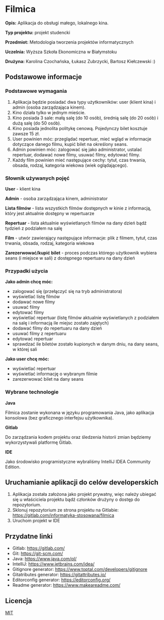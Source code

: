 # Filmica

**Opis:** Aplikacja do obsługi małego, lokalnego kina.

**Typ projektu:** projekt studencki 

**Przedmiot:** Metodologia tworzenia projektów informatycznych

**Uczelnia:** Wyższa Szkoła Ekonomiczna w Białymstoku

**Drużyna:** Karolina Czochańska, Łukasz Zubrzycki, Bartosz Kiełczewski :)

## Podstawowe informacje

### Podstawowe wymagania
1. Aplikacja będzie posiadać dwa typy użytkowników: user (klient kina) i admin (osoba zarządzająca kinem).
2. Kino działa tylko w jednym mieście.
3. Kino posiada 3 sale: małą salę (do 10 osób), średnią salę (do 20 osób) i dużą salę (do 50 osób).
4. Kino posiada jednolita politykę cenową. Pojedynczy bilet kosztuje zawsze 15 zł.
5. User powinien móc: przeglądać repertuar, mieć wgląd w informacje dotyczące danego filmu, kupić bilet na określony seans.
6. Admin powinien móc: zalogować się jako administrator, ustalać repertuar, dodawać nowe filmy, usuwać filmy, edytować filmy.
7. Każdy film powinien mieć następujące cechy: tytuł, czas trwania, obsada, rodzaj, kategoria wiekowa (wiek oglądającego).

### Słownik używanych pojęć
**User** - klient kina

**Admin** - osoba zarządzająca kinem, administrator

**Lista filmów** - lista wszystkich filmów dostępnych w kinie z informacją, który jest aktualnie dostępny w repertuarze

**Repertuar** - lista aktualnie wyświetlanych filmów na dany dzień bądź tydzień z podziałem na salę

**Film** - utwór zawierający następujące informacje: plik z filmem, tytuł, czas trwania, obsada, rodzaj, kategoria wiekowa 

**Zarezerwować/kupić bilet** - proces podczas którego użytkownik wybiera seans (i miejsce w sali) z dostępnego repertuaru na dany dzień

### Przypadki użycia
**Jako admin chcę móc:**
- zalogować się (przełączyć się na tryb administratora)
- wyświetlać listę filmów
- dodawać nowe filmy
- usuwać filmy
- edytować filmy
- wyświetlać repertuar (listę filmów aktualnie wyświetlanych z podziałem na salę i informacją ile miejsc zostało zajętych)
- dodawać filmy do repertuaru na dany dzień
- usuwać filmy z repertuaru
- edytować repertuar
- sprawdzać ile biletów zostało kupionych w danym dniu, na dany seans, w której sali

**Jako user chcę móc:**
- wyświetlać repertuar
- wyświetlać informację o wybranym filmie
- zarezerwować bilet na dany seans

### Wybrane technologie

**Java**

Filmica zostanie wykonana w języku programowania Java, jako aplikacja konsolowa (bez graficznego interfejsu użytkownika). 

**Gitlab**

Do zarządzania kodem projektu oraz śledzenia historii zmian będziemy wykorzystywali platformę Gitlab. 

**IDE**

Jako środowisko programistyczne wybraliśmy IntelliJ IDEA Community Edition.

## Uruchamianie aplikacji do celów developerskich
1. Aplikacja została założona jako projekt prywatny, więc należy ubiegać się u właściciela projektu bądź członków drużyny o dostęp do repozytorium.
2. Sklonuj repozytorium ze strona projektu na Gitlabie: https://gitlab.com/informatyka-stosowana/filmica
3. Uruchom projekt w IDE

## Przydatne linki
- Gitlab: https://gitlab.com/ 
- Git: https://git-scm.com/ 
- Java: https://www.java.com/pl/ 
- IntelliJ: https://www.jetbrains.com/idea/ 
- Gitignore generator: https://www.toptal.com/developers/gitignore 
- Gitatributes generator: https://gitattributes.io/ 
- Editorconfig generator: https://editorconfig.org/ 
- Readme generator: https://www.makeareadme.com/ 

## Licencja
[MIT](https://choosealicense.com/licenses/mit/)